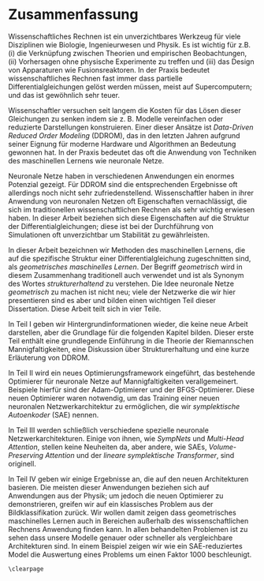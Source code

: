 # Zusammenfassung

Wissenschaftliches Rechnen ist ein unverzichtbares Werkzeug für viele Disziplinen wie Biologie, Ingenieurwesen und Physik. Es ist wichtig für z.B. (i) die Verknüpfung zwischen Theorien und empirischen Beobachtungen, (ii) Vorhersagen ohne physische Experimente zu treffen und (iii) das Design von Apparaturen wie Fusionsreaktoren. In der Praxis bedeutet wissenschaftliches Rechnen fast immer dass partielle Differentialgleichungen gelöst werden müssen, meist auf Supercomputern; und das ist gewöhnlich sehr teuer. 

Wissenschaftler versuchen seit langem die Kosten für das Lösen dieser Gleichungen zu senken indem sie z. B. Modelle vereinfachen oder reduzierte Darstellungen konstruieren. Einer dieser Ansätze ist *Data-Driven Reduced Order Modeling* (DDROM), das in den letzten Jahren aufgrund seiner Eignung für moderne Hardware und Algorithmen an Bedeutung gewonnen hat. In der Praxis bedeutet das oft die Anwendung von Techniken des maschinellen Lernens wie neuronale Netze.

Neuronale Netze haben in verschiedenen Anwendungen ein enormes Potenzial gezeigt. Für DDROM sind die entsprechenden Ergebnisse oft allerdings noch nicht sehr zufriedenstellend. Wissenschaftler haben in ihrer Anwendung von neuronalen Netzen oft Eigenschaften vernachlässigt, die sich im traditionellen wissenschaftlichen Rechnen als sehr wichtig erwiesen haben. In dieser Arbeit beziehen sich diese Eigenschaften auf die Struktur der Differentialgleichungen; diese ist bei der Durchführung von Simulationen oft unverzichtbar um Stabilität zu gewährleisten.

In dieser Arbeit bezeichnen wir Methoden des maschinellen Lernens, die auf die spezifische Struktur einer Differentialgleichung zugeschnitten sind, als *geometrisches maschinelles Lernen*. Der Begriff *geometrisch* wird in diesem Zusammenhang traditionell auch verwendet und ist als Synonym des Wortes *strukturerhaltend* zu verstehen. Die Idee neuronale Netze *geometrisch* zu machen ist nicht neu; viele der Netzwerke die wir hier presentieren sind es aber und bilden einen wichtigen Teil dieser Dissertation. Diese Arbeit teilt sich in vier Teile.

In Teil I geben wir Hintergrundinformationen wieder, die keine neue Arbeit darstellen, aber die Grundlage für die folgenden Kapitel bilden. Dieser erste Teil enthält eine grundlegende Einführung in die Theorie der Riemannschen Mannigfaltigkeiten, eine Diskussion über Strukturerhaltung und eine kurze Erläuterung von DDROM.

In Teil II wird ein neues Optimierungsframework eingeführt, das bestehende Optimierer für neuronale Netze auf Mannigfaltigkeiten verallgemeinert. Beispiele hierfür sind der Adam-Optimierer und der BFGS-Optimierer. Diese neuen Optimierer waren notwendig, um das Training einer neuen neuronalen Netzwerkarchitektur zu ermöglichen, die wir *symplektische Autoenkoder* (SAE) nennen.

In Teil III werden schließlich verschiedene spezielle neuronale Netzwerkarchitekturen. Einige von ihnen, wie *SympNets* und *Multi-Head Attention*, stellen keine Neuheiten da, aber andere, wie SAEs, *Volume-Preserving Attention* und der *lineare symplektische Transformer*, sind originell.

In Teil IV geben wir einige Ergebnisse an, die auf den neuen Architekturen basieren. Die meisten dieser Anwendungen beziehen sich auf Anwendungen aus der Physik; um jedoch die neuen Optimierer zu demonstrieren, greifen wir auf ein klassisches Problem aus der Bildklassifikation zurück. Wir wollen damit zeigen dass geometrisches maschinelles Lernen auch in Bereichen außerhalb des wissenschaftlichen Rechnens Anwendung finden kann. In allen behandelten Problemen ist zu sehen dass unsere Modelle genauer oder schneller als vergleichbare Architekturen sind. In einem Beispiel zeigen wir wie ein SAE-reduziertes Model die Auswertung eines Problems um einen Faktor 1000 beschleunigt.

```@raw latex
\clearpage
```